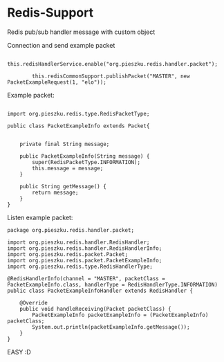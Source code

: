 # Redis-Support
Redis pub/sub handler message with custom object 


Connection and send example packet
```     this.redisCommonSupport.connect("localhost", "");
        this.redisHandlerService.enable("org.pieszku.redis.handler.packet");

        this.redisCommonSupport.publishPacket("MASTER", new PacketExampleRequest(1, "elo"));
```
Example packet: 
```package org.pieszku.redis.packet;

import org.pieszku.redis.type.RedisPacketType;

public class PacketExampleInfo extends Packet{


    private final String message;

    public PacketExampleInfo(String message) {
        super(RedisPacketType.INFORMATION);
        this.message = message;
    }

    public String getMessage() {
        return message;
    }
}
```
Listen example packet:
```
package org.pieszku.redis.handler.packet;

import org.pieszku.redis.handler.RedisHandler;
import org.pieszku.redis.handler.RedisHandlerInfo;
import org.pieszku.redis.packet.Packet;
import org.pieszku.redis.packet.PacketExampleInfo;
import org.pieszku.redis.type.RedisHandlerType;

@RedisHandlerInfo(channel = "MASTER", packetClass = PacketExampleInfo.class, handlerType = RedisHandlerType.INFORMATION)
public class PacketExampleInfoHandler extends RedisHandler {

    @Override
    public void handleReceiving(Packet packetClass) {
        PacketExampleInfo packetExampleInfo = (PacketExampleInfo) packetClass;
        System.out.println(packetExampleInfo.getMessage());
    }
}
```
EASY :D
